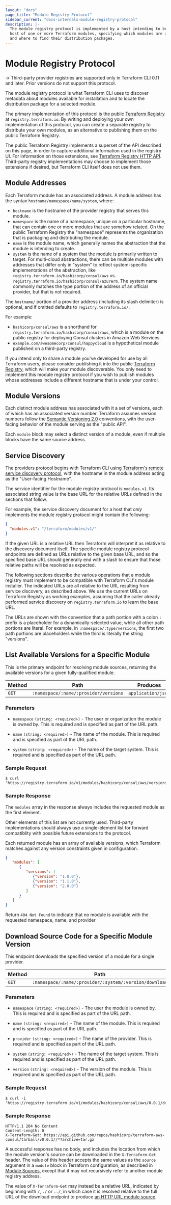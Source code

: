 ```yaml
---
layout: "docs"
page_title: "Module Registry Protocol"
sidebar_current: "docs-internals-module-registry-protocol"
description: |-
  The module registry protocol is implemented by a host intending to be the
  host of one or more Terraform modules, specifying which modules are available
  and where to find their distribution packages.
---
```


# Module Registry Protocol

-> Third-party provider registries are supported only in Terraform CLI 0.11 and later. Prior versions do not support this protocol.

The module registry protocol is what Terraform CLI uses to discover metadata
about modules available for installation and to locate the distribution
package for a selected module.

The primary implementation of this protocol is the public
[Terraform Registry](https://registry.terraform.io/) at `registry.terraform.io`.
By writing and deploying your own implementation of this protocol, you can
create a separate registry to distribute your own modules, as an alternative to
publishing them on the public Terraform Registry.

The public Terraform Registry implements a superset of the API described on
this page, in order to capture additional information used in the registry UI.
For information on those extensions, see
[Terraform Registry HTTP API](/docs/registry/api.html). Third-party registry
implementations may choose to implement those extensions if desired, but
Terraform CLI itself does not use them.

## Module Addresses

Each Terraform module has an associated address. A module address has the
syntax `hostname/namespace/name/system`, where:

* `hostname` is the hostname of the provider registry that serves this module.
* `namespace` is the name of a namespace, unique on a particular hostname, that
  can contain one or more modules that are somehow related. On the public
  Terraform Registry the "namespace" represents the organization that is
  packaging and distributing the module.
* `name` is the module name, which generally names the abstraction that the
  module is intending to create.
* `system` is the name of a system that the module is primarily written to
  target. For multi-cloud abstractions, there can be multiple modules with
  addresses that differ only in "system" to reflect system-specific
  implementations of the abstraction, like
  `registry.terraform.io/hashicorp/consul/aws` vs.
  `registry.terraform.io/hashicorp/consul/azurerm`. The system name commonly
  matches the type portion of the address of an official provider, but that
  is not required.

The `hostname/` portion of a provider address (including its slash delimiter)
is optional, and if omitted defaults to `registry.terraform.io/`.

For example:

* `hashicorp/consul/aws` is a shorthand for
  `registry.terraform.io/hashicorp/consul/aws`, which is a module on the
  public registry for deploying Consul clusters in Amazon Web Services.
* `example.com/awesomecorp/consul/happycloud` is a hypothetical module published
  on a third-party registry.

If you intend only to share a module you've developed for use by all
Terraform users, please consider publishing it into the public
[Terraform Registry](https://registry.terraform.io/), which will make your
module discoverable. You only need to implement this module registry
protocol if you wish to publish modules whose addresses include a different
hostname that is under your control.

## Module Versions

Each distinct module address has associated with it a set of versions, each
of which has an associated version number. Terraform assumes version numbers
follow the [Semantic Versioning 2.0](https://semver.org/) conventions, with
the user-facing behavior of the module serving as the "public API".

Each `module` block may select a distinct version of a module, even if multiple
blocks have the same source address.

## Service Discovery

The providers protocol begins with Terraform CLI using
[Terraform's remote service discovery protocol](./remote-service-discovery.html),
with the hostname in the module address acting as the "User-facing Hostname".

The service identifier for the module registry protocol is `modules.v1`.
Its associated string value is the base URL for the relative URLs defined in
the sections that follow.

For example, the service discovery document for a host that _only_ implements
the module registry protocol might contain the following:

```json
{
  "modules.v1": "/terraform/modules/v1/"
}
```

If the given URL is a relative URL then Terraform will interpret it as relative
to the discovery document itself. The specific module registry protocol
endpoints are defined as URLs relative to the given base URL, and so the
specified base URL should generally end with a slash to ensure that those
relative paths will be resolved as expected.

The following sections describe the various operations that a module
registry must implement to be compatible with Terraform CLI's module
installer. The indicated URLs are all relative to the URL resulting from
service discovery, as described above. We use the current URLs on
Terraform Registry as working examples, assuming that the caller already
performed service discovery on `registry.terraform.io` to learn the base URL.

The URLs are shown with the convention that a path portion with a colon `:`
prefix is a placeholder for a dynamically-selected value, while all other
path portions are literal. For example, in `:namespace/:type/versions`,
the first two path portions are placeholders while the third is literally
the string "versions".

## List Available Versions for a Specific Module

This is the primary endpoint for resolving module sources, returning the
available versions for a given fully-qualified module.

| Method | Path                                  | Produces                   |
| ------ | ------------------------------------- | -------------------------- |
| `GET`  | `:namespace/:name/:provider/versions` | `application/json`         |

### Parameters

- `namespace` `(string: <required>)` - The user or organization the module is
  owned by. This is required and is specified as part of the URL path.

- `name` `(string: <required>)` - The name of the module.
  This is required and is specified as part of the URL path.

- `system` `(string: <required>)` - The name of the target system.
  This is required and is specified as part of the URL path.

### Sample Request

```text
$ curl 'https://registry.terraform.io/v1/modules/hashicorp/consul/aws/versions'
```

### Sample Response

The `modules` array in the response always includes the requested module as the
first element.

Other elements of this list are not currently used. Third-party implementations
should always use a single-element list for forward compatiblity with possible
future extensions to the protocol.

Each returned module has an array of available versions, which Terraform
matches against any version constraints given in configuration.

```json
{
   "modules": [
      {
         "versions": [
            {"version": "1.0.0"},
            {"version": "1.1.0"},
            {"version": "2.0.0"}
         ]
      }
   ]
}
```

Return `404 Not Found` to indicate that no module is available with the
requested namespace, name, and provider

## Download Source Code for a Specific Module Version

This endpoint downloads the specified version of a module for a single provider.

| Method | Path                                                   | Produces                   |
| ------ | ------------------------------------------------------ | -------------------------- |
| `GET`  | `:namespace/:name/:provider/:system/:version/download` | `application/json`         |

### Parameters

- `namespace` `(string: <required>)` - The user the module is owned by.
  This is required and is specified as part of the URL path.

- `name` `(string: <required>)` - The name of the module.
  This is required and is specified as part of the URL path.

- `provider` `(string: <required>)` - The name of the provider.
  This is required and is specified as part of the URL path.

- `system` `(string: <required>)` - The name of the target system.
  This is required and is specified as part of the URL path.

- `version` `(string: <required>)` - The version of the module.
  This is required and is specified as part of the URL path.

### Sample Request

```text
$ curl -i 'https://registry.terraform.io/v1/modules/hashicorp/consul/aws/0.0.1/download'
```

### Sample Response

```text
HTTP/1.1 204 No Content
Content-Length: 0
X-Terraform-Get: https://api.github.com/repos/hashicorp/terraform-aws-consul/tarball/v0.0.1//*?archive=tar.gz
```

A successful response has no body, and includes the location from which the
module version's source can be downloaded in the `X-Terraform-Get` header.
The value of this header accepts the same values as the `source` argument
in a `module` block in Terraform configuration, as described in
[Module Sources](https://www.terraform.io/docs/modules/sources.html),
except that it may not recursively refer to another module registry address.

The value of `X-Terraform-Get` may instead be a relative URL, indicated by
beginning with `/`, `./` or `../`, in which case it is resolved relative to
the full URL of the download endpoint to produce
[an HTTP URL module source](/docs/modules/sources.html#http-urls).
